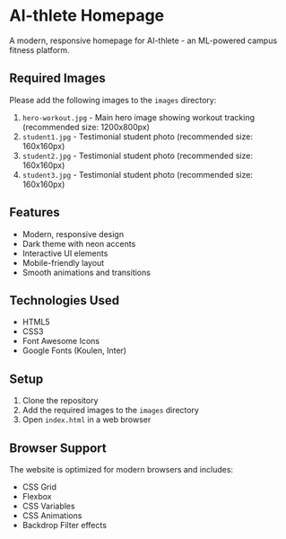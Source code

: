 # AI-thlete Homepage

A modern, responsive homepage for AI-thlete - an ML-powered campus fitness platform.

## Required Images

Please add the following images to the `images` directory:

1. `hero-workout.jpg` - Main hero image showing workout tracking (recommended size: 1200x800px)
2. `student1.jpg` - Testimonial student photo (recommended size: 160x160px)
3. `student2.jpg` - Testimonial student photo (recommended size: 160x160px)
4. `student3.jpg` - Testimonial student photo (recommended size: 160x160px)

## Features

- Modern, responsive design
- Dark theme with neon accents
- Interactive UI elements
- Mobile-friendly layout
- Smooth animations and transitions

## Technologies Used

- HTML5
- CSS3
- Font Awesome Icons
- Google Fonts (Koulen, Inter)

## Setup

1. Clone the repository
2. Add the required images to the `images` directory
3. Open `index.html` in a web browser

## Browser Support

The website is optimized for modern browsers and includes:
- CSS Grid
- Flexbox
- CSS Variables
- CSS Animations
- Backdrop Filter effects
